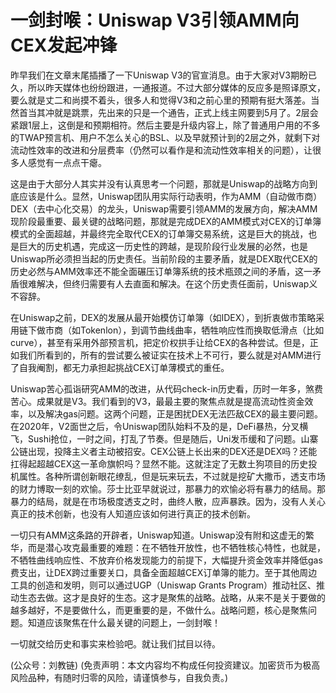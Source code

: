# 一剑封喉：Uniswap V3引领AMM向CEX发起冲锋

昨早我们在文章末尾插播了一下Uniswap V3的官宣消息。由于大家对V3期盼已久，所以昨天媒体也纷纷跟进，一通报道。不过大部分媒体的反应多是照译原文，要么就是丈二和尚摸不着头，很多人和觉得V3和之前心里的预期有挺大落差。当然首当其冲就是跳票，先出来的只是一个通告，正式上线主网要到5月了。2层会紧跟1层上，这倒是和预期相符。然后主要是升级内容上，除了普通用户用的不多的TWAP预言机、用户不怎么关心的BSL、以及早就预计到的2层之外，就剩下对流动性效率的改进和分层费率（仍然可以看作是和流动性效率相关的问题），让很多人感觉有一点点干瘪。

这是由于大部分人其实并没有认真思考一个问题，那就是Uniswap的战略方向到底应该是什么。显然，Uniswap团队用实际行动表明，作为AMM（自动做市商）DEX（去中心化交易）的龙头，Uniswap需要引领AMM的发展方向，解决AMM现阶段最重要、最关键的战略问题，那就是完成DEX的AMM模式对CEX的订单簿模式的全面超越，并最终完全取代CEX的订单簿交易系统，这是巨大的挑战，也是巨大的历史机遇，完成这一历史性的跨越，是现阶段行业发展的必然，也是Uniswap所必须担当起的历史责任。当前阶段的主要矛盾，就是DEX取代CEX的历史必然与AMM效率还不能全面碾压订单簿系统的技术瓶颈之间的矛盾，这一矛盾很难解决，但终归需要有人去直面和解决。在这个历史责任面前，Uniswap义不容辞。

在Uniswap之前，DEX的发展从最开始模仿订单簿（如IDEX），到折衷做市策略采用链下做市商（如Tokenlon），到调节曲线曲率，牺牲响应性而换取低滑点（比如curve），甚至有采用外部预言机，把定价权拱手让给CEX的各种尝试。但是，正如我们所看到的，所有的尝试要么被证实在技术上不可行，要么就是对AMM进行了自我阉割，都无力承担起挑战CEX订单薄模式的重任。

Uniswap苦心孤诣研究AMM的改进，从代码check-in历史看，历时一年多，煞费苦心。成果就是V3。我们看到的V3，最最主要的聚焦点就是提高流动性资金效率，以及解决gas问题。这两个问题，正是困扰DEX无法匹敌CEX的最主要问题。在2020年，V2面世之后，令Uniswap团队始料不及的是，DeFi暴热，分叉横飞，Sushi抢位，一时之间，打乱了节奏。但是随后，Uni发币缓和了问题。山寨公链出现，投降主义者主动被招安。CEX公链上长出来的DEX还是DEX吗？还能扛得起超越CEX这一革命旗帜吗？显然不能。这就注定了无数土狗项目的历史投机属性。各种所谓创新眼花缭乱，但是玩来玩去，不过就是挖矿大撒币，透支市场的财力博取一刻的欢愉。莎士比亚早就说过，那暴力的欢愉必将有暴力的结局。那暴力的结局，就是在市场极度透支之时，曲终人散，应声暴跌。因为，没有人关心真正的技术创新，也没有人知道应该如何进行真正的技术创新。

一切只有AMM这条路的开辟者，Uniswap知道。Uniswap没有附和这虚无的繁华，而是潜心攻克最重要的难题：在不牺牲开放性，也不牺牲核心特性，也就是，不牺牲曲线响应性、不放弃价格发现能力的前提下，大幅提升资金效率并降低gas费支出，让DEX跨过重要关口，具备全面超越CEX订单簿的能力。至于其他周边工具的创造和发明，则可以通过UGP（Uniswap Grants Program）推动社区、推动生态去做。这才是良好的生态。这才是聚焦的战略。战略，从来不是关于要做的越多越好，不是要做什么，而更重要的是，不做什么。战略问题，核心是聚焦问题。知道应该聚焦在什么最关键的问题上，一剑封喉！

一切就交给历史和事实来检验吧。就让我们拭目以待。

\(公众号：刘教链\)  \(免责声明：本文内容均不构成任何投资建议。加密货币为极高风险品种，有随时归零的风险，请谨慎参与，自我负责。\)

